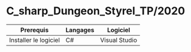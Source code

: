 
<!DOCTYPE html>
<html>
  <head>
    <meta charset='utf-8'>
    <meta name="viewport" content="width=device-width, initial-scale=1, shrink-to-fit=no">
  </head>
  <body>
    <div class="container">
      <h1>C_sharp_Dungeon_Styrel_TP/2020</h1>
      <table class="table">
        <thead>
          <tr>
            <th>Prerequis</th>
            <th>Langages</th>
            <th>Logiciel</th>
          </tr>
        </thead>
        <tbody>
          <tr>
            <td>Installer le logiciel</td>
            <td>C#</td>
            <td>Visual Studio</td>
          </tr>
        </tbody>
      </table>
    </div>
  </body>
</html>
